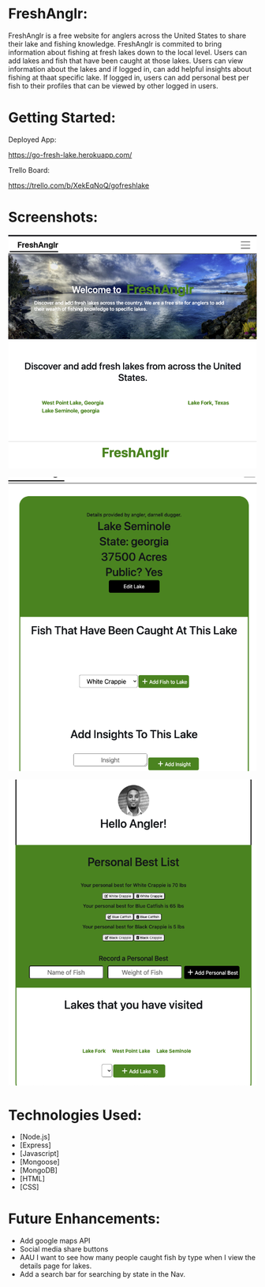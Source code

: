 # FreshAnglr:

FreshAnglr is a free website for anglers across the United States to share their lake and fishing knowledge. FreshAnglr is commited to bring information about fishing at fresh lakes down to the local level. Users can add lakes and fish that have been caught at those lakes. Users can view information about the lakes and if logged in, can add helpful insights about fishing at thaat specific lake. If logged in, users can add personal best per fish to their profiles that can be viewed by other logged in users.

# Getting Started:

Deployed App:

https://go-fresh-lake.herokuapp.com/

Trello Board:

https://trello.com/b/XekEqNoQ/gofreshlake

# Screenshots:

![Landing Page](public/images/Screenshots/Screen%20Shot%202022-03-10%20at%2012.22.19%20PM.png)

![Lake Details](public/images/Screenshots/Screen%20Shot%202022-03-10%20at%2012.37.25%20PM.png)

![Profile Page](public/images/Screenshots/Screen%20Shot%202022-03-10%20at%2012.38.34%20PM.png)


# Technologies Used:

- [Node.js]
- [Express] 
- [Javascript]
- [Mongoose]
- [MongoDB]
- [HTML]
- [CSS]


# Future Enhancements:

- Add google maps API
- Social media share buttons
- AAU I want to see how many people caught fish by type when I view the details page for lakes.
- Add a search bar for searching by state in the Nav.
  